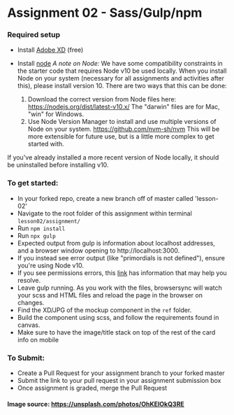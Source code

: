 # Assignment 02 - Sass/Gulp/npm

### Required setup
- Install [Adobe XD](https://www.adobe.com/products/xd.html) (free)
- Install [node](https://nodejs.org/en/)
*A note on Node:* We have some compatibility constraints in the starter code that requires Node v10 be used locally. When you install Node on your system (necessary for all assignments and activities after this), please install version 10. There are two ways that this can be done:

    1. Download the correct version from Node files here: https://nodejs.org/dist/latest-v10.x/ The "darwin" files are for Mac, "win" for Windows.
    2. Use Node Version Manager to install and use multiple versions of Node on your system. https://github.com/nvm-sh/nvm This will be more extensible for future use, but is a little more complex to get started with.

If you've already installed a more recent version of Node locally, it should be uninstalled before installing v10.

### To get started:
-	In your forked repo, create a new branch off of master called 'lesson-02'
-   Navigate to the root folder of this assignment within terminal `lesson02/assignment/`
-   Run `npm install`
-   Run `npx gulp`
  -   Expected output from gulp is information about localhost addresses, and a browser window opening to http://localhost:3000.
  - If you instead see error output (like "primordials is not defined"), ensure you're using Node v10.
  -	If you see permissions errors, this [link](https://stackoverflow.com/questions/50258901/cannot-find-module-gulp-sass) has information that may help you resolve.
-   Leave gulp running. As you work with the files, browsersync will watch your scss and HTML files and reload the page in the browser on changes.
- Find the XD/JPG of the mockup component in the `ref` folder.
- Build the component using scss, and follow the requirements found in canvas.
- Make sure to have the image/title stack on top of the rest of the card info on mobile

### To Submit:
- Create a Pull Request for your assignment branch to your forked master
- Submit the link to your pull request in your assignment submission box
- Once assignment is graded, merge the Pull Request

#### Image source: https://unsplash.com/photos/OhKElOkQ3RE

